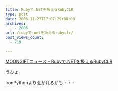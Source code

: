 ```yaml
---
title: Rubyで.NETを扱えるRubyCLR
type: post
date: 2006-11-27T17:07:29+00:00
archives:
    - 2006
url: /rubyで-netを扱えるrubyclr/
post_views_count:
  - 719

---
```

[MOONGIFTニュース &#8211; Rubyで.NETを扱えるRubyCLR][1] 

うひょ。 

IronPythonより惹かれるかも・・・

 [1]: http://news.moongift.jp/i-2908.html